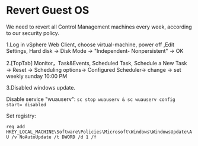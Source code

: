 # Revert Guest OS

We need to revert all Control Management machines every week, according to our security policy.

1.Log in vSphere Web Client, choose virtual-machine, power off ,Edit Settings, Hard disk → Disk Mode → "Independent- Nonpersistent" → OK

2.\[TopTab\] Monitor，Task&Events, Scheduled Task, Schedule a New Task → Reset → Scheduling options→ Configured Scheduler→ change → set weekly sunday 10:00 PM

3.Disabled windows update.

Disable service "wuauserv": `sc stop wuauserv & sc wuauserv config start= disabled`

Set registry:

`reg add HKEY_LOCAL_MACHINE\Software\Policies\Microsoft\Windows\WindowsUpdate\AU /v NoAutoUpdate /t DWORD /d 1 /f`

